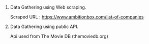 1)  Data Gathering using Web scraping. 

    Scraped URL : https://www.ambitionbox.com/list-of-companies
    
 2) Data Gathering using public API.
 
    Api used from The Movie DB (themoviedb.org)
